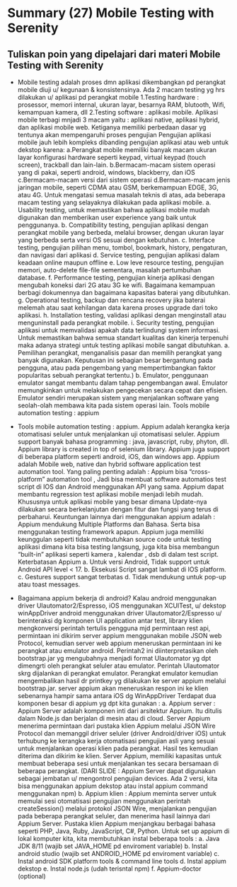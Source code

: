# Summary (27) Mobile Testing with Serenity
## Tuliskan poin yang dipelajari dari materi Mobile Testing with Serenity

- Mobile testing adalah proses dmn aplikasi dikembangkan pd perangkat mobile diuji u/ kegunaan & konsistensinya. 
Ada 2 macam testing yg hrs dilakukan u/ aplikasi pd perangkat mobile
1.Testing hardware : prosessor, memori internal, ukuran layar, besarnya RAM, blutooth, Wifi, kemampuan kamera, dll
2.Testing software : aplikasi mobile. Aplikasi mobile terbagi mnjadi 3 macam yaitu : aplikasi native, aplikasi hybrid, dan aplikasi mobile web. Ketiganya memiliki perbedaan dasar yg tentunya akan mempengaruhi proses pengujian
Pengujian aplikasi mobile jauh lebih kompleks dibanding pengujian aplikasi atau web untuk dekstop karena:
a.Perangkat mobile memiliki banyak macam ukuran layar konfigurasi hardware seperti keypad, virtual keypad (touch screen), trackball dan lain-lain.
b.Bermacam-macam sistem operasi yang di pakai, seperti android, windows, blackberry, dan iOS
c.Bermacam-macam versi dari sistem operasi
d.Bermacam-macam jenis jaringan mobile, seperti CDMA atau GSM, berkemampuan EDGE, 3G, atau 4G.
Untuk mengatasi semua masalah teknis di atas, ada beberapa macam testing yang selayaknya dilakukan pada aplikasi mobile.
a.	Usability testing, untuk memastikan bahwa aplikasi mobile mudah digunakan dan memberikan user experience yang baik untuk penggunanya.
b.	Compatibility testing, pengujian aplikasi dengan perangkat mobile yang berbeda, melalui browser, dengan ukuran layar yang berbeda serta versi OS sesuai dengan kebutuhan.
c.	Interface testing, pengujian pilihan menu, tombol, bookmark, history, pengaturan, dan navigasi dari aplikasi
d.	Service testing, pengujian aplikasi dalam keadaan online maupun offline
e.	Low leve resource testing, pengujian memori, auto-delete file-file sementara, masalah pertumbuhan database.
f.	Performance testing, pengujian kinerja aplikasi dengan mengubah koneksi dari 2G atau 3G ke wifi. Bagaimana kemampuan berbagi dokumennya dan bagaimana kapasitas baterai yang dibutuhkan.
g.	Operational testing, backup dan rencana recovery jika baterai melemah atau saat kehilangan data karena proses upgrade dari toko aplikasi.
h.	Installation testing, validasi aplikasi dengan menginstall atau menguninstall pada perangkat mobile.
i.	Security testing, pengujian aplikasi untuk memvalidasi apakah data terlindungi system informasi.
Untuk memastikan bahwa semua standart kualitas dan kinerja terpenuhi maka adanya strategi untuk testing aplikasi mobile sangat dibutuhkan.
a.	Pemilihan perangkat, menganalisis pasar dan memilih perangkat yang banyak digunakan. Keputusan ini sebagian besar bergantung pada pengguna, atau pada pengembang yang mempertimbangkan faktor popularitas sebuah perangkat tertentu.)
b.	Emulator, penggunaan emulator sangat membantu dalam tahap pengembangan awal. Emulator memungkinkan untuk melakukan pengecekan secara cepat dan efisien. Emulator sendiri merupakan sistem yang menjalankan software yang seolah-olah membawa kita pada sistem operasi lain.
Tools mobile automation testing : appium
- Tools mobile automation testing : appium. Appium adalah kerangka kerja otomatisasi seluler untuk menjalankan uji otomatisasi seluler. Appium support  banyak bahasa programming : java, javascript, ruby, phyton, dll. Appium library is created in top of selenium library. Appium juga support di beberapa platform seperti android, iOS, dan windows app. Appium adalah Mobile web, native dan hybrid software application test automation tool. Yang paling penting adalah : Appium bisa “cross-platform” automation tool , Jadi bisa membuat software automatios test script di IOS dan Android menggunakan API yang sama. Appium dapat membantu regression test aplikasi mobile menjadi lebih mudah. Khususnya untuk aplikasi mobile yang besar dimana Update-nya dilakukan secara berkelanjutan dengan fitur dan fungsi yang terus di perbaharui.
Keuntungan lainnya dari menggunakan appium adalah : Appium mendukung Multiple Platforms dan Bahasa. Serta bisa menggunakan testing framework apapun. Appium juga memiliki keunggulan seperti tidak membutuhkan source code untuk testing aplikasi dimana kita bisa testing langsung, juga kita bisa membangun “built-in” aplikasi seperti kamera , kalendar , dsb di dalam test script. Keterbatasan Appium
a.	Untuk versi Android, Tidak support untuk Android API level < 17.
b.	Eksekusi Script sangat lambat di IOS platform.
c.	Gestures support sangat terbatas
d.	Tidak mendukung untuk pop-up atau toast messages.

- Bagaimana appium bekerja di android?
Kalau android menggunakan driver UIautomator2/Espresso, iOS menggunakan XCUITest, u/ dekstop winAppDriver
android menggunakan driver UIautomator2/Espresso  u/ berinteraksi dg komponen UI application antar test, library klien mengkonversi perintah tertulis pengguna mjd permintaan  rest api, permintaan ini dikirim server appium menggunakan mobile JSON web Protocol, kemudian server web appium meneruskan permintaan ini ke perangkat atau emulator android. Perintah2 ini diinterpretasikan oleh bootstrap.jar yg mengubahnya menjadi format UIautomator yg dpt dimengrti oleh perangkat seluler atau emulator. Perintah UIautomator skrg dijalankan  di perangkat emulator. Perangkat emulator kemudian mengembalikan hasil dr printkey yg dilakukan ke server appium melalui bootstrap.jar. server appium akan meneruskan respon ini ke klien
sebenarnya hampir sama antara iOS dg WinAppDriver
Terdapat dua komponen besar di appium yg dpt kita gunakan :
a.	Appium server : Appium Server adalah komponen inti dari arsitektur Appium. Itu ditulis dalam Node.js dan berjalan di mesin atau di cloud. Server Appium menerima permintaan dari pustaka klien Appium melalui JSON Wire Protocol dan memanggil driver seluler (driver Android/driver iOS) untuk terhubung ke kerangka kerja otomatisasi pengujian asli yang sesuai untuk menjalankan operasi klien pada perangkat. Hasil tes kemudian diterima dan dikirim ke klien. Server Appium, memiliki kapasitas untuk membuat beberapa sesi untuk menjalankan tes secara bersamaan di beberapa perangkat. (DARI SLIDE : Appium Server dapat digunakan sebagai jembatan u/ mengontrol pengujian devices. Ada 2 versi, kita bisa menggunakan appium dekstop atau instal appium command menggunakan npm)
b.	Appium klien : Appium meminta server untuk memulai sesi otomatisasi pengujian menggunakan perintah createSession() melalui protokol JSON Wire, menjalankan pengujian pada beberapa perangkat seluler, dan menerima hasil lainnya dari Appium Server. Pustaka klien Appium menjangkau berbagai bahasa seperti PHP, Java, Ruby, JavaScript, C#, Python.
Untuk set up appium di lokal komputer kita, kita membutuhkan instal beberapa tools :
a.	Java JDK 8/11 (wajib set JAVA_HOME pd enviroment variable)
b.	Instal android studio (wajib set ANDROID_HOME pd enviroment variable)
c.	Instal android SDK platform tools & command line tools
d.	Instal appium dekstop
e.	Instal node.js (udah terisntal npm)
f.	Appium-doctor (optional)
